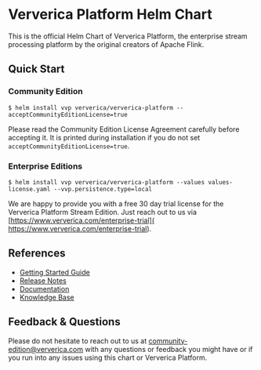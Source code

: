 # Ververica Platform Helm Chart

This is the official Helm Chart of Ververica Platform, the enterprise stream processing platform by
the original creators of Apache Flink.


## Quick Start

### Community Edition

```
$ helm install vvp ververica/ververica-platform --acceptCommunityEditionLicense=true
```

Please read the Community Edition License Agreement carefully before accepting it. It is printed
during installation if you do not set ``acceptCommunityEditionLicense=true``.


### Enterprise Editions

```
$ helm install vvp ververica/ververica-platform --values values-license.yaml --vvp.persistence.type=local
```

We are happy to provide you with a free 30 day trial license for the Ververica Platform Stream
Edition. Just reach out to us via [https://www.ververica.com/enterprise-trial](
https://www.ververica.com/enterprise-trial).


## References

* [Getting Started Guide](https://docs.ververica.com/getting_started/index.html)
* [Release Notes](https://docs.ververica.com/release_notes/index.html)
* [Documentation](https://docs.ververica.com/)
* [Knowledge Base](https://ververica.zendesk.com/hc/en-us)


## Feedback & Questions

Please do not hesitate to reach out to us at [community-edition@ververica.com](
mailto:community-edition@ververica.com) with any questions or feedback you might have or if you run
into any issues using this chart or Ververica Platform.
